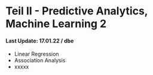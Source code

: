 # Teil II - Predictive Analytics, Machine Learning 2
#### Last Update: 17.01.22 / dbe

* Linear Regression
* Association Analysis
* xxxxx
